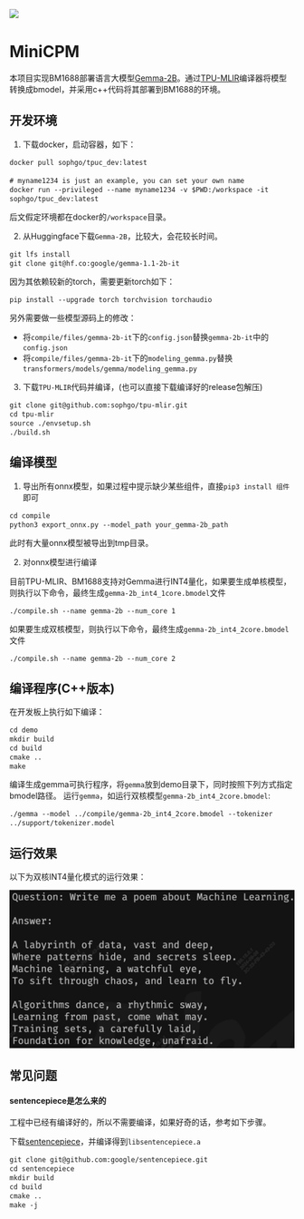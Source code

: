 ![](./assets/sophgo_chip.png)

# MiniCPM

本项目实现BM1688部署语言大模型[Gemma-2B](https://huggingface.co/google/gemma-1.1-2b-it)。通过[TPU-MLIR](https://github.com/sophgo/tpu-mlir)编译器将模型转换成bmodel，并采用c++代码将其部署到BM1688的环境。


## 开发环境


1. 下载docker，启动容器，如下：

``` shell
docker pull sophgo/tpuc_dev:latest

# myname1234 is just an example, you can set your own name
docker run --privileged --name myname1234 -v $PWD:/workspace -it sophgo/tpuc_dev:latest
```
后文假定环境都在docker的`/workspace`目录。


2. 从Huggingface下载`Gemma-2B`，比较大，会花较长时间。

``` shell
git lfs install
git clone git@hf.co:google/gemma-1.1-2b-it
```

因为其依赖较新的torch，需要更新torch如下：
``` shell
pip install --upgrade torch torchvision torchaudio
```

另外需要做一些模型源码上的修改：
* 将`compile/files/gemma-2b-it`下的`config.json`替换`gemma-2b-it`中的`config.json`
* 将`compile/files/gemma-2b-it`下的`modeling_gemma.py`替换`transformers/models/gemma/modeling_gemma.py`


3. 下载`TPU-MLIR`代码并编译，(也可以直接下载编译好的release包解压)

``` shell
git clone git@github.com:sophgo/tpu-mlir.git
cd tpu-mlir
source ./envsetup.sh
./build.sh
```

## 编译模型

1. 导出所有onnx模型，如果过程中提示缺少某些组件，直接`pip3 install 组件`即可

``` shell
cd compile
python3 export_onnx.py --model_path your_gemma-2b_path
```
此时有大量onnx模型被导出到tmp目录。

2. 对onnx模型进行编译

目前TPU-MLIR、BM1688支持对Gemma进行INT4量化，如果要生成单核模型，则执行以下命令，最终生成`gemma-2b_int4_1core.bmodel`文件

```shell
./compile.sh --name gemma-2b --num_core 1
```

如果要生成双核模型，则执行以下命令，最终生成`gemma-2b_int4_2core.bmodel`文件

```shell
./compile.sh --name gemma-2b --num_core 2
```

## 编译程序(C++版本)

在开发板上执行如下编译：

```shell
cd demo
mkdir build
cd build
cmake ..
make
```

编译生成gemma可执行程序，将`gemma`放到demo目录下，同时按照下列方式指定bmodel路径。
运行`gemma`，如运行双核模型`gemma-2b_int4_2core.bmodel`:
```shell
./gemma --model ../compile/gemma-2b_int4_2core.bmodel --tokenizer ../support/tokenizer.model
```

## 运行效果

以下为双核INT4量化模式的运行效果：

![](../../assets/gemma2.jpg)

## 常见问题

#### sentencepiece是怎么来的

工程中已经有编译好的，所以不需要编译，如果好奇的话，参考如下步骤。

下载[sentencepiece](https://github.com/google/sentencepiece)，并编译得到`libsentencepiece.a`

```shell
git clone git@github.com:google/sentencepiece.git
cd sentencepiece
mkdir build
cd build
cmake ..
make -j
```